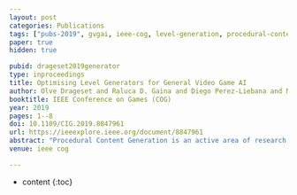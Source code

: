 ```yaml
---
layout: post
categories: Publications
tags: ["pubs-2019", gvgai, ieee-cog, level-generation, procedural-content-generation]
paper: true
hidden: true

pubid: drageset2019generator
type: inproceedings
title: Optimising Level Generators for General Video Game AI
author: Olve Drageset and Raluca D. Gaina and Diego Perez-Liebana and Mark H.M. Winands
booktitle: IEEE Conference on Games (COG)
year: 2019
pages: 1--8
doi: 10.1109/CIG.2019.8847961
url: https://ieeexplore.ieee.org/document/8847961
abstract: "Procedural Content Generation is an active area of research, with more interest being given recently to methods able to produce interesting content in a general context (without task-specific knowledge). To this extent, we focus on procedural level generators within the General Video Game AI framework (GVGAI). This paper proposes several topics of interest. First, a comparison baseline for GVGAI level generators, which is more flexible and robust than the existing alternatives. Second, a composite fitness evaluation function for levels based on AI play-testing. Third, a new parameterized generator, and a Meta Generator for performing parameter search on such generators are introduced. We compare the Meta Generator against random and constructive generator baselines, using the new fitness function, on 3 GVGAI games: Butterflies, Freeway and The Snowman. The Meta Generator is suggested to perform on par with or better than the baselines, depending on the game. Encouraged by these results, the Meta Generator will be submitted to the 2019 GVGAI Level Generation competition."
venue: ieee cog

---
```


* content
{:toc}

